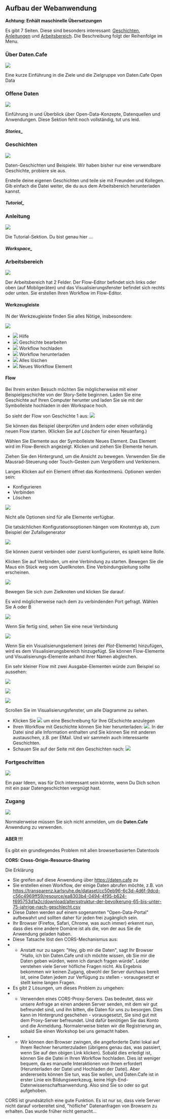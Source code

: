 ## Aufbau der Webanwendung

**Achtung: Enhält maschinelle Übersetzungen**

<!-- use H5 with underscore for link targets -->

Es gibt 7 Seiten. Diese sind besonders interessant: [Geschichten](/instructions#stories_), [Anleitungen](/instructions#tutorial_) und [Arbeitsbereich](/instructions#workspace_). Die Beschreibung folgt der Reihenfolge im Menu.

<!-- 
There are 7 levels

  * ![](/img/tutor/coffee.png) General Information
  * ![](/img/tutor/opendata.png) Open Data
  * ![](/img/tutor/stories.png) Stories 
  * ![](/img/tutor/tutorial.png) Tutorial 
  * ![](/img/tutor/workspace.png) Workspace 
  * ![](/img/tutor/advanced.png) Advanced 
  * ![](/img/tutor/account.png) Account 

-->

### Über Daten.Cafe

<img src="/img/tutor/coffee.png" class="large">

Eine kurze Einführung in die Ziele und die Zielgruppe von Daten.Cafe
Open Data


### Offene Daten

<img src="/img/tutor/opendata.png" class="large">

Einführung in und Überblick über Open-Data-Konzepte, Datenquellen und Anwendungen. Diese Sektion fehlt noch vollständig, tut uns leid.

<!-- use H5 with underscore for link target -->

##### Stories_
### Geschichten

<img src="/img/tutor/stories.png" class="large">


Daten-Geschichten und Beispiele. Wir haben bisher nur eine verwendbare Geschichte, probiere sie aus.

Erstelle deine eigenen Geschichten und teile sie mit Freunden und Kollegen. Gib einfach die Datei weiter, die du aus dem Arbeitsbereich herunterladen kannst.

##### Tutorial_
### Anleitung

<img src="/img/tutor/tutorial.png" class="large">

Die Tutorial-Sektion. Du bist genau hier ...

##### Workspace_
### Arbeitsbereich

<img src="/img/tutor/workspace.png" class="large">

Der Arbeitsbereich hat 2 Felder. Der Flow-Editor befindet sich links oder oben (auf Mobilgeräten) und das Visualisierungsfenster befindet sich rechts oder unten. Sie erstellen Ihren Workflow im Flow-Editor.

#### Werkzeugleiste

IN der Werkzeugleiste finden Sie alles Nötige, insbesondere:

<img src="/img/tutor/toolbar-empty.png" class="wide">

  * ![](/img/tutor/help.png) Hilfe
  * ![](/img/tutor/editStory.png) Geschichte bearbeiten
  * ![](/img/tutor/upload.png) Workflow hochladen
  * ![](/img/tutor/download.png) Workflow herunterladen 
  * ![](/img/tutor/trash.png) Alles löschen 
  * ![](/img/tutor/newItem.png) Neues Workflow Element 


#### Flow

Bei Ihrem ersten Besuch möchten Sie möglicherweise mit einer Beispielgeschichte von der Story-Seite beginnen. Laden Sie eine Geschichte auf Ihren Computer herunter und laden Sie sie mit der Symbolleiste hochladen in den Workspace hoch.

So sieht der Flow von Geschichte 1 aus: ![](/stories/story1.png)

Sie können das Beispiel überprüfen und ändern oder einen vollständig neuen Flow starten. (Klicken Sie auf *Löschen* für einen Neuanfang.)

Wählen Sie Elemente aus der Symbolleiste Neues Element. Das Element wird im Flow-Bereich angezeigt.
Klicken und ziehen Sie Elemente herum.

Ziehen Sie den Hintergrund, um die Ansicht zu bewegen. Verwenden Sie die Mausrad-Steuerung oder Touch-Gesten zum Vergrößern und Verkleinern.

Langes Klicken auf ein Element öffnet das Kontextmenü. Optionen werden sein:

  * Konfigurieren
  * Verbinden
  * Löschen

![](/img/tutor/node-long-click.png)


Nicht alle Optionen sind für alle Elemente verfügbar.

Die tatsächlichen Konfigurationsoptionen hängen vom Knotentyp ab, zum Beispiel der Zufallsgenerator

![](/img/tutor/node-config.png)


Sie können zuerst verbinden oder zuerst konfigurieren, es spielt keine Rolle.

Klicken Sie auf Verbinden, um eine Verbindung zu starten. Bewegen Sie die Maus ein Stück weg vom Quellknoten. Eine Verbindungsleitung sollte erscheinen.

![](/img/tutor/edge-connect-in-progress.png)


Bewegen Sie sich zum Zielknoten und klicken Sie darauf.

Es wird möglicherweise nach dem zu verbindenden Port gefragt. Wählen Sie A oder B

![](/img/tutor/edge-connect-final.png)

Wenn Sie fertig sind, sehen Sie eine neue Verbindung

![](/img/tutor/edge-connect-finish.png)

Wenn Sie ein Visualisierungselement (eines der *Plot*-Elemente) hinzufügen, wird es dem Visualisierungsbereich hinzugefügt.
Sie können Flow-Elemente und Visualisierungs-Elemente anhand ihrer Namen abgleichen.

Ein sehr kleiner Flow mit zwei Ausgabe-Elementen würde zum Beispiel so aussehen:

![](/img/tutor/miniflow.png)

![](/img/tutor/chartplot.png)

![](/img/tutor/tableplot.png)


Scrollen Sie im Visualisierungsfenster, um alle Diagramme zu sehen.

 * Klicken Sie ![](/img/tutor/editStory.png) um eine Beschreibung für Ihre GEschichte anzulegen
 * Ihren Workflow mit Geschichte können Sie hier herunterladen: ![](/img/tutor/download.png). In der Datei sind alle Information enthalten und Sie können Sie mit anderen austauschen, z.B. per EMail. Und wir sammeln auch interessante Geschichten. 
* Schauen SIe auf der Seite mit den Geschichten nach: ![](/img/tutor/stories.png)




### Fortgeschritten

<img src="/img/tutor/advanced.png" class="large">

Ein paar Ideen, was für Dich interessant sein könnte, wenn Du Dich schon mit ein paar Datengeschichten vergnügt hast.

### Zugang

<img src="/img/tutor/account.png" class="large">

Normalerweise müssen Sie sich nicht anmelden, um die **Daten.Cafe** Anwendung zu verwenden.

#### **ABER !!!** 

Es gibt ein grundlegendes Problem mit allen browserbasierten Datentools

**CORS: Cross-Origin-Resource-Sharing**

Die Erklärung

  * Sie greifen auf diese Anwendung über https://daten.cafe zu
  * Sie erstellen einen Workflow, der einige Daten abrufen möchte, z.B. von https://transparenz.karlsruhe.de/dataset/cc50eb96-6c3d-4d6f-9dcd-c56c4969ff59/resource/ea8303b4-0494-4f95-b624-f695753d1a2c/download/altersstruktur-der-bevolkerung-65-bis-unter-75-jahrige-nach-geschlecht.csv
  * Diese Daten werden auf einem sogenannten "Open-Data-Portal" aufbewahrt und sollten daher für jeden frei zugänglich sein.
  * Ihr Browser (Firefox, Safari, Chrome, was auch immer) erkennt nun, dass dies eine andere Domäne ist als die, von der aus Sie die Anwendung geladen haben.
  * Diese Tatsache löst den CORS-Mechanismus aus:
  * * Anstatt nur zu sagen: "Hey, gib mir die Daten", sagt Ihr Browser "Hallo, ich bin Daten.Cafe und ich möchte wissen, ob Sie mir die Daten geben würden, wenn ich danach fragen würde". Leider verstehen viele Server höfliche Fragen nicht. Als Ergebnis bekommen wir keinen Zugang, obwohl der Server durchaus bereit ist, seine Daten jedem zur Verfügung zu stellen - vorausgesetzt er stellt keine langen Fragen.
  * Es gibt 2 Lösungen, um dieses Problem zu umgehen:
  * * Verwenden eines CORS-Proxy-Servers. Das bedeutet, dass wir unsere Anfrage an einen anderen Server senden, mit dem wir gut befreundet sind, und ihn bitten, die Daten für uns zu besorgen. Dies kann im Hintergrund geschehen - vorausgesetzt, Sie sind gut mit dem Proxy-Server befreundet. Und dafür benötigen Sie das Konto und die Anmeldung. Normalerweise bieten wir die Registrierung an, sobald Sie einen Workshop bei uns gemacht haben.
  * * Wir können den Browser zwingen, die angeforderte Datei lokal auf Ihrem Rechner herunterzuladen (übrigens genau das, was passiert, wenn Sie auf den obigen Link klicken). Sobald dies erledigt ist, können Sie die Datei in Ihren Workflow hochladen. Dies ist weniger bequem, da es manuelle Interaktionen von Ihnen erfordert (Herunterladen der Datei und Hochladen der Datei). Aber andererseits können Sie tun, was Sie wollen, und Daten.Cafe ist in erster Linie ein Bildungswerkzeug, keine High-End-Datenwissenschaftsanwendung. Also sind Sie so oder so gut aufgehoben.

CORS ist grundsätzlich eine gute Funktion. Es ist nur so, dass viele Server nicht darauf vorbereitet sind, "höfliche" Datenanfragen von Browsern zu erhalten. Das wurde früher nicht gemacht...


